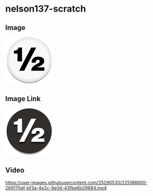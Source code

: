 # nelson137-scratch

## Image

![Image](/assets/draw-white.png)

## Image Link

[![Image](/assets/draw-black.png)](https://chess.com/analysis)

## Video

https://user-images.githubusercontent.com/25290530/225188600-269170ef-bf3a-4e2c-9e0d-43fbe6b29684.mp4
